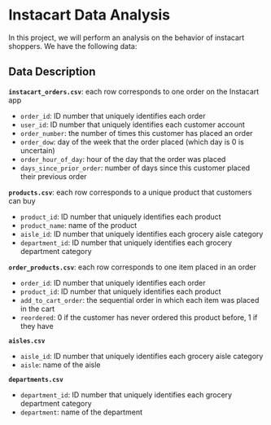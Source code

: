 # Instacart Data Analysis

In this project, we will perform an analysis on the behavior of instacart shoppers. We have the following data:

## Data Description


**`instacart_orders.csv`**: each row corresponds to one order on the Instacart app
* `order_id`: ID number that uniquely identifies each order
* `user_id`: ID number that uniquely identifies each customer account
* `order_number`: the number of times this customer has placed an order
* `order_dow`: day of the week that the order placed (which day is 0 is uncertain)
* `order_hour_of_day`: hour of the day that the order was placed
* `days_since_prior_order`: number of days since this customer placed their previous order

**`products.csv`**: each row corresponds to a unique product that customers can buy
* `product_id`: ID number that uniquely identifies each product
* `product_name`: name of the product
* `aisle_id`: ID number that uniquely identifies each grocery aisle category
* `department_id`: ID number that uniquely identifies each grocery department category
  
**`order_products.csv`**: each row corresponds to one item placed in an order
* `order_id`: ID number that uniquely identifies each order
* `product_id`: ID number that uniquely identifies each product
* `add_to_cart_order`: the sequential order in which each item was placed in the cart
* `reordered`: 0 if the customer has never ordered this product before, 1 if they have
  
**`aisles.csv`**
* `aisle_id`: ID number that uniquely identifies each grocery aisle category
* `aisle`: name of the aisle
  
**`departments.csv`**
* `department_id`: ID number that uniquely identifies each grocery department category
* `department`: name of the department
